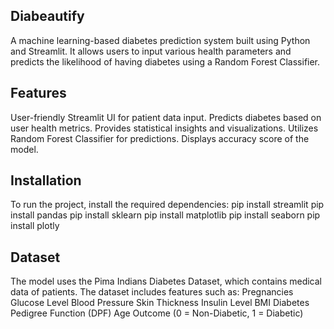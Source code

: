 ## Diabeautify
A machine learning-based diabetes prediction system built using Python and Streamlit. It allows users to input various health parameters and predicts the likelihood of having diabetes using a Random Forest Classifier.

## Features
User-friendly Streamlit UI for patient data input.
Predicts diabetes based on user health metrics.
Provides statistical insights and visualizations.
Utilizes Random Forest Classifier for predictions.
Displays accuracy score of the model.

## Installation
To run the project, install the required dependencies:
pip install streamlit
pip install pandas
pip install sklearn
pip install matplotlib
pip install seaborn
pip install plotly

## Dataset
The model uses the Pima Indians Diabetes Dataset, which contains medical data of patients. The dataset includes features such as:
Pregnancies
Glucose Level
Blood Pressure
Skin Thickness
Insulin Level
BMI
Diabetes Pedigree Function (DPF)
Age
Outcome (0 = Non-Diabetic, 1 = Diabetic)
